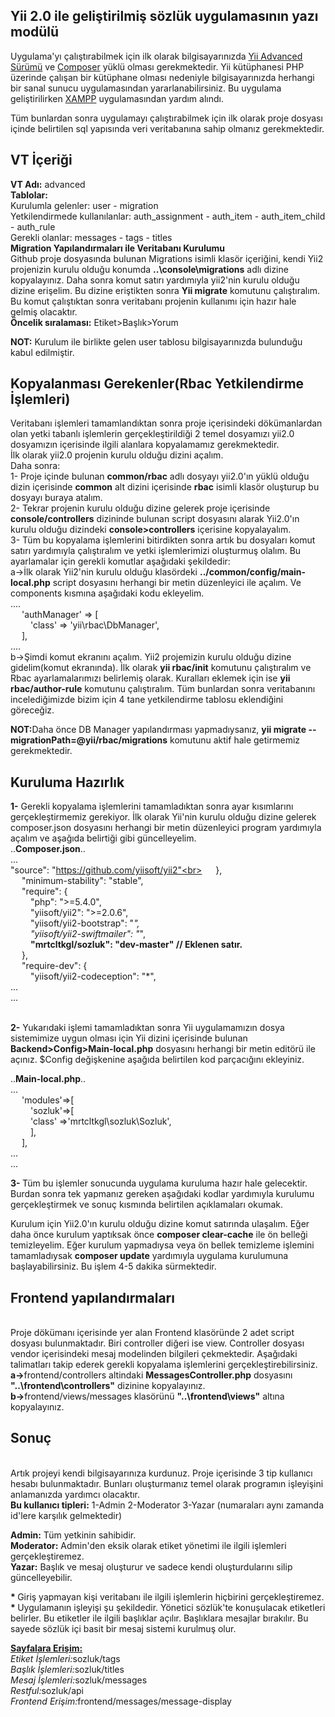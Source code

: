 Yii 2.0 ile geliştirilmiş sözlük uygulamasının yazı modülü
----------------------------------------------------------

Uygulama'yı çalıştırabilmek için ilk olarak bilgisayarınızda [Yii Advanced Sürümü](https://github.com/yiisoft/yii2-app-advanced/blob/master/docs/guide/README.md) ve [Composer](https://getcomposer.org/download/) yüklü olması gerekmektedir. Yii kütüphanesi PHP üzerinde çalışan bir kütüphane olması nedeniyle bilgisayarınızda herhangi bir sanal sunucu uygulamasından yararlanabilirsiniz. Bu uygulama geliştirilirken [XAMPP](https://www.apachefriends.org/tr/download.html) uygulamasından yardım alındı.

Tüm bunlardan sonra uygulamayı çalıştırabilmek için ilk olarak proje dosyası içinde belirtilen sql yapısında veri veritabanına sahip olmanız gerekmektedir.

VT İçeriği
----------
<b>VT Adı:</b> advanced</br>
<b>Tablolar:</b></br>
	Kurulumla gelenler: user - migration</br>
	Yetkilendirmede kullanılanlar: auth_assignment - auth_item - auth_item_child - auth_rule</br>
	Gerekli olanlar: messages - tags - titles</br>
<b>Migration Yapılandırmaları ile Veritabanı Kurulumu</b><br>
Github proje dosyasında bulunan Migrations isimli klasör içeriğini, kendi Yii2 projenizin kurulu olduğu konumda <b>..\console\migrations</b> adlı dizine kopyalayınız. Daha sonra komut satırı yardımıyla yii2'nin kurulu olduğu dizine erişelim. Bu dizine eriştikten sonra <b> Yii migrate</b> komutunu çalıştıralım. Bu komut çalıştıktan sonra veritabanı projenin kullanımı için hazır hale gelmiş olacaktır.<br>
<b>Öncelik sıralaması:</b> Etiket>Başlık>Yorum <br>

<b>NOT:</b> Kurulum ile birlikte gelen user tablosu bilgisayarınızda bulunduğu kabul edilmiştir.<br>
	
Kopyalanması Gerekenler(Rbac Yetkilendirme İşlemleri)
-----------------------
Veritabanı işlemleri tamamlandıktan sonra proje içerisindeki dökümanlardan olan yetki tabanlı işlemlerin gerçekleştirildiği 2 temel dosyamızı yii2.0 dosyamızın içerisinde ilgili alanlara kopyalamamız gerekmektedir.<br>
İlk olarak yii2.0 projenin kurulu olduğu dizini açalım.<br>
Daha sonra:<br>
1- Proje içinde bulunan <b>common/rbac</b> adlı dosyayı yii2.0'ın yüklü olduğu dizin içerisinde <b>common</b> alt dizini içerisinde <b>rbac</b> isimli klasör oluşturup bu dosyayı buraya atalım.<br>
2- Tekrar projenin kurulu olduğu dizine gelerek proje içerisinde <b>console/controllers</b> dizininde bulunan script dosyasını alarak Yii2.0'ın kurulu olduğu dizindeki <b>console>controllers</b> içerisine kopyalayalım.<br>
3- Tüm bu kopyalama işlemlerini bitirdikten sonra artık bu dosyaları komut satırı yardımıyla çalıştıralım ve yetki işlemlerimizi oluşturmuş olalım. Bu ayarlamalar için gerekli komutlar aşağıdaki şekildedir:<br>
a->İlk olarak Yii2'nin kurulu olduğu klasördeki <b>../common/config/main-local.php</b> script dosyasını herhangi bir metin düzenleyici ile açalım. Ve components kısmına aşağıdaki kodu ekleyelim.<br>
	....<br>
&emsp;	'authManager' => [<br>
&emsp;&emsp;            'class' => 'yii\rbac\DbManager',<br>
&emsp;        ],<br>
        ....<br>
b->Şimdi komut ekranını açalım. Yii2 projemizin kurulu olduğu dizine gidelim(komut ekranında). İlk olarak <b>yii rbac/init</b> komutunu çalıştıralım ve Rbac ayarlamalarımızı belirlemiş olarak. Kuralları eklemek için ise <b>yii rbac/author-rule</b> komutunu çalıştıralım. Tüm bunlardan sonra veritabanını incelediğimizde bizim için 4 tane yetkilendirme tablosu eklendiğini göreceğiz.<br>

<b>NOT:</b>Daha önce DB Manager yapılandırması yapmadıysanız, <b>yii migrate --migrationPath=@yii/rbac/migrations</b> komutunu aktif hale getirmemiz gerekmektedir. <br>
	
Kuruluma Hazırlık
-----------------
<b>1-</b> Gerekli kopyalama işlemlerini tamamladıktan sonra ayar kısımlarını gerçekleştirmemiz gerekiyor. İlk olarak Yii'nin kurulu olduğu dizine gelerek composer.json dosyasını herhangi bir metin düzenleyici program yardımıyla açalım ve aşağıda belirtiği gibi güncelleyelim. <br>
..<b>Composer.json</b>..<br>
...<br>
"source": "https://github.com/yiisoft/yii2"<br>
&emsp;    },<br>
&emsp;    "minimum-stability": "stable",<br>
&emsp;    "require": {<br>
&emsp;&emsp;        "php": ">=5.4.0",<br>
&emsp;&emsp;        "yiisoft/yii2": ">=2.0.6",<br>
&emsp;&emsp;        "yiisoft/yii2-bootstrap": "*",<br>
&emsp;&emsp;        "yiisoft/yii2-swiftmailer": "*",<br>
&emsp;&emsp;		<b>"mrtcltkgl/sozluk": "dev-master" // Eklenen satır.</b><br>
&emsp;    },<br>
&emsp;    "require-dev": {<br>
&emsp;&emsp;        "yiisoft/yii2-codeception": "*",<br>
...<br>
...<br><br>

<b>2-</b> Yukarıdaki işlemi tamamladıktan sonra Yii uygulamamızın dosya sistemimize uygun olması için Yii dizini içerisinde bulunan <b>Backend>Config>Main-local.php</b> dosyasını herhangi bir metin editörü ile açınız. $Config değişkenine aşağıda belirtilen kod parçacığını ekleyiniz.<br>

..<b>Main-local.php</b>..<br>
...<br>
&emsp;	'modules'=>[<br>
&emsp;&emsp;		'sozluk'=>[<br>
&emsp;&emsp;			'class' =>'mrtcltkgl\sozluk\Sozluk',<br>
&emsp;&emsp;		],	<br>
&emsp;	],<br>
...<br>
...<br>

<b>3- </b> Tüm bu işlemler sonucunda uygulama kuruluma hazır hale gelecektir. Burdan sonra tek yapmanız gereken aşağıdaki kodlar yardımıyla kurulumu gerçekleştirmek ve sonuç kısmında belirtilen açıklamaları okumak.<br>

Kurulum için Yii2.0'ın kurulu olduğu dizine komut satırında ulaşalım. Eğer daha önce kurulum yaptıksak önce <b>composer clear-cache</b> ile ön belleği temizleyelim. Eğer kurulum yapmadıysa veya ön bellek temizleme işlemini tamamladıysak <b>composer update</b> yardımıyla uygulama kurulumuna başlayabilirsiniz. Bu işlem 4-5 dakika sürmektedir.<br>

Frontend yapılandırmaları
-------------------------
<br>Proje dökümanı içerisinde yer alan Frontend klasöründe 2 adet script dosyası bulunmaktadır. Biri controller diğeri ise view. Controller dosyası vendor içerisindeki mesaj modelinden bilgileri çekmektedir. Aşağıdaki talimatları takip ederek gerekli kopyalama işlemlerini gerçekleştirebilirsiniz.<br>
<b>a-></b>frontend/controllers altindaki <b>MessagesController.php</b> dosyasını <b>"..\frontend\controllers"</b> dizinine kopyalayınız.<br>
<b>b-></b>frontend/views/messages klasörünü <b>"..\frontend\views"</b> altına kopyalayınız.<br>


Sonuç
-----

<br>Artık projeyi kendi bilgisayarınıza kurdunuz. Proje içerisinde 3 tip kullanıcı hesabı bulunmaktadır. Bunları oluşturmanız temel olarak programın işleyişini anlamanızda yardımcı olacaktır.<br>
<b>Bu kullanıcı tipleri:</b> 1-Admin 2-Moderator 3-Yazar (numaraları aynı zamanda id'lere karşılık gelmektedir)<br>

<b>Admin:</b> Tüm yetkinin sahibidir.<br>
<b>Moderator:</b> Admin'den eksik olarak etiket yönetimi ile ilgili işlemleri gerçekleştiremez.<br>
<b>Yazar:</b> Başlık ve mesaj oluşturur ve sadece kendi oluşturdularını silip güncelleyebilir.<br>

<b>* </b>Giriş yapmayan kişi veritabanı ile ilgili işlemlerin hiçbirini gerçekleştiremez.<br>
<b>* </b>Uygulamanın işleyişi şu şekildedir. Yönetici sözlük'te konuşulacak etiketleri belirler. Bu etiketler ile ilgili başlıklar açılır. Başlıklara mesajlar bırakılır. Bu sayede sözlük içi basit bir mesaj sistemi kurulmuş olur.<br>

<b><u>Sayfalara Erişim:</u></b><br>
<i>Etiket İşlemleri:</i>sozluk/tags<br>
<i>Başlık İşlemleri:</i>sozluk/titles<br>
<i>Mesaj İşlemleri:</i>sozluk/messages<br>
<i>Restful:</i>sozluk/api<br>
<i>Frontend Erişim:</i>frontend/messages/message-display<br>




